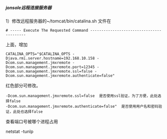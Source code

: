##### jonsole远程连接服务器

1）修改远程服务器的~/tomcat/bin/catalina.sh  文件在

```
# ----- Execute The Requested Command -----------------------------------------
```

上面，增加

```
CATALINA_OPTS="$CATALINA_OPTS -Djava.rmi.server.hostname=192.168.10.158 -Dcom.sun.management.jmxremote -Dcom.sun.management.jmxremote.port=12345 -Dcom.sun.management.jmxremote.ssl=false -Dcom.sun.management.jmxremote.authenticate=false"
```

红色部分可修改。

```
-Dcom.sun.management.jmxremote.ssl=false  是否使用ssl验证，为了方便，此处选择false
-Dcom.sun.management.jmxremote.authenticate=false"  是否使用用户名和密码验证，此处也选择false
```

查看端口号被哪个进程占用

netstat -tunlp